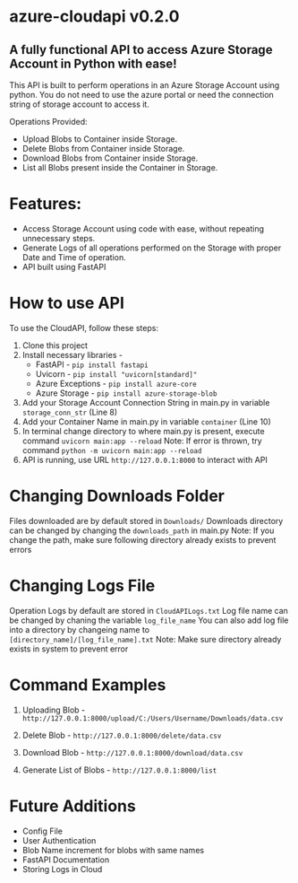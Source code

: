 # azure-cloudapi v0.2.0

## A fully functional API to access Azure Storage Account in Python with ease!

This API is built to perform operations in an Azure Storage Account using python. You do not need to use the azure portal or need the connection string of storage account to access it.

Operations Provided:
- Upload Blobs to Container inside Storage.
- Delete Blobs from Container inside Storage.
- Download Blobs from Container inside Storage.
- List all Blobs present inside the Container in Storage.

# Features:
- Access Storage Account using code with ease, without repeating unnecessary steps.
- Generate Logs of all operations performed on the Storage with proper Date and Time of operation.
- API built using FastAPI

# How to use API
To use the CloudAPI, follow these steps:

1. Clone this project
2. Install necessary libraries - 
    - FastAPI - `pip install fastapi`
    - Uvicorn - `pip install "uvicorn[standard]"`
    - Azure Exceptions - `pip install azure-core`
    - Azure Storage - `pip install azure-storage-blob`
3. Add your Storage Account Connection String in main.py in variable `storage_conn_str` (Line 8)
4. Add your Container Name in main.py in variable `container` (Line 10)
5. In terminal change directory to where main.py is present, execute command `uvicorn main:app --reload`
    Note: If error is thrown, try command `python -m uvicorn main:app --reload`
6. API is running, use URL `http://127.0.0.1:8000` to interact with API

# Changing Downloads Folder
Files downloaded are by default stored in `Downloads/`
Downloads directory can be changed by changing the `downloads_path` in main.py
   Note: If you change the path, make sure following directory already exists to prevent errors 

# Changing Logs File
Operation Logs by default are stored in `CloudAPILogs.txt`
Log file name can be changed by chaning the variable `log_file_name`
You can also add log file into a directory by changeing name to `[directory_name]/[log_file_name].txt`
    Note: Make sure directory already exists in system to prevent error

# Command Examples

1. Uploading Blob -
    `http://127.0.0.1:8000/upload/C:/Users/Username/Downloads/data.csv`

2. Delete Blob - 
    `http://127.0.0.1:8000/delete/data.csv`

3. Download Blob - 
    `http://127.0.0.1:8000/download/data.csv`

4. Generate List of Blobs -
    `http://127.0.0.1:8000/list`

# Future Additions

- Config File
- User Authentication
- Blob Name increment for blobs with same names
- FastAPI Documentation
- Storing Logs in Cloud